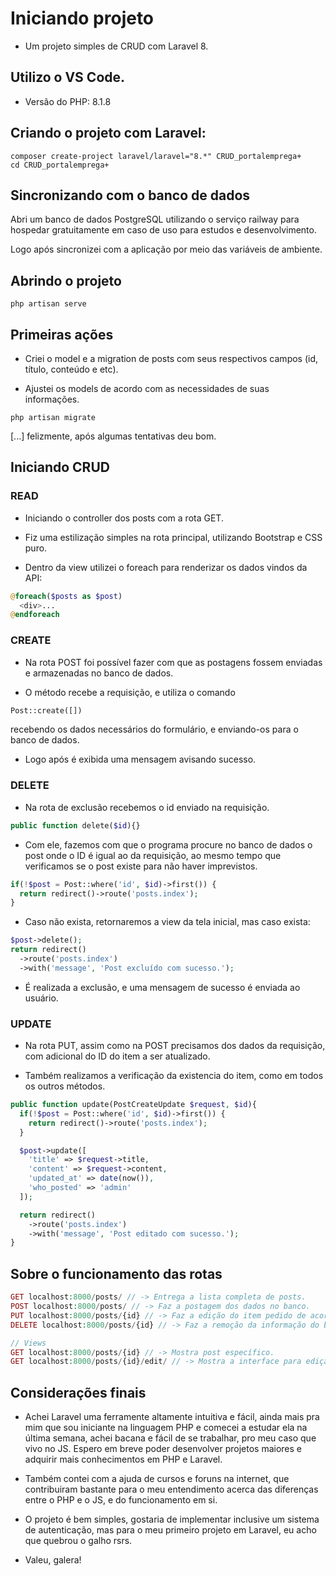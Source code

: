 # Iniciando projeto
- Um projeto simples de CRUD com Laravel 8.

## Utilizo o VS Code.
- Versão do PHP: 8.1.8

## Criando o projeto com Laravel:
```
composer create-project laravel/laravel="8.*" CRUD_portalemprega+
cd CRUD_portalemprega+
```

## Sincronizando com o banco de dados
Abri um banco de dados PostgreSQL utilizando o serviço railway para hospedar gratuitamente em caso de uso para estudos e desenvolvimento.

Logo após sincronizei com a aplicação por meio das variáveis de ambiente.

## Abrindo o projeto
```
php artisan serve
```

## Primeiras ações

- Criei o model e a migration de posts com seus respectivos campos (id, título, conteúdo e etc).

- Ajustei os models de acordo com as necessidades de suas informações.

```
php artisan migrate
```
[...] felizmente, após algumas tentativas deu bom.

## Iniciando CRUD

### READ

- Iniciando o controller dos posts com a rota GET.

- Fiz uma estilização simples na rota principal, utilizando Bootstrap e CSS puro.

- Dentro da view utilizei o foreach para renderizar os dados vindos da API:

```PHP
@foreach($posts as $post)
  <div>...
@endforeach
```
### CREATE

- Na rota POST foi possível fazer com que as postagens fossem enviadas e armazenadas no banco de dados.

- O método recebe a requisição, e utiliza o comando

```php
Post::create([])
```

recebendo os dados necessários do formulário, e enviando-os para o banco de dados.

- Logo após é exibida uma mensagem avisando sucesso.

### DELETE

- Na rota de exclusão recebemos o id enviado na requisição.

```php
public function delete($id){}
```

- Com ele, fazemos com que o programa procure no banco de dados o post onde o ID é igual ao da requisição, ao mesmo tempo que verificamos se o post existe para não haver imprevistos.

```php
if(!$post = Post::where('id', $id)->first()) {
  return redirect()->route('posts.index');
}
```

- Caso não exista, retornaremos a view da tela inicial, mas caso exista:

```php
$post->delete();
return redirect()
  ->route('posts.index')
  ->with('message', 'Post excluído com sucesso.');
```

- É realizada a exclusão, e uma mensagem de sucesso é enviada ao usuário.

### UPDATE

- Na rota PUT, assim como na POST precisamos dos dados da requisição, com adicional do ID do item a ser atualizado.

- Também realizamos a verificação da existencia do item, como em todos os outros métodos.

```php
public function update(PostCreateUpdate $request, $id){
  if(!$post = Post::where('id', $id)->first()) {
    return redirect()->route('posts.index');
  }

  $post->update([
    'title' => $request->title,
    'content' => $request->content,
    'updated_at' => date(now()),
    'who_posted' => 'admin'
  ]);

  return redirect()
    ->route('posts.index')
    ->with('message', 'Post editado com sucesso.');
}
```

## Sobre o funcionamento das rotas

```php
GET localhost:8000/posts/ // -> Entrega a lista completa de posts.
POST localhost:8000/posts/ // -> Faz a postagem dos dados no banco.
PUT localhost:8000/posts/{id} // -> Faz a edição do item pedido de acordo com os dados da requisição.
DELETE localhost:8000/posts/{id} // -> Faz a remoção da informação do banco de dados.

// Views
GET localhost:8000/posts/{id} // -> Mostra post específico.
GET localhost:8000/posts/{id}/edit/ // -> Mostra a interface para edição do post.


```

## Considerações finais

- Achei Laravel uma ferramente altamente intuitiva e fácil, ainda mais pra mim que sou iniciante na linguagem PHP e comecei a estudar ela na última semana, achei bacana e fácil de se trabalhar, pro meu caso que vivo no JS. Espero em breve poder desenvolver projetos maiores e adquirir mais conhecimentos em PHP e Laravel.

- Também contei com a ajuda de cursos e foruns na internet, que contribuiram bastante para o meu entendimento acerca das diferenças entre o PHP e o JS, e do funcionamento em si.

- O projeto é bem simples, gostaria de implementar inclusive um sistema de autenticação, mas para o meu primeiro projeto em Laravel, eu acho que quebrou o galho rsrs.

- Valeu, galera!
